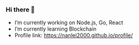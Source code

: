 ### Hi there 👋

- I’m currently working on Node.js, Go, React
- I’m currently learning Blockchain
- Profile link: https://nanlei2000.github.io/profile/
